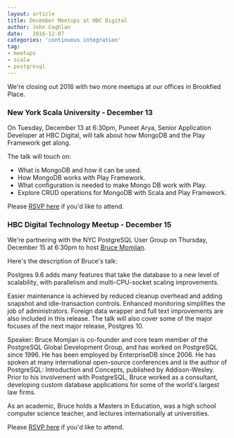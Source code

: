 ```yaml
---
layout: article
title: December Meetups at HBC Digital
author: John Coghlan
date:   2016-12-07
categories: 'continuous integration'
tag:
- meetups
- scala
- postgresql
---
```


We're closing out 2016 with two more meetups at our offices in Brookfied Place.

### New York Scala University - December 13

On Tuesday, December 13 at 6:30pm, Puneet Arya, Senior Application Developer at HBC Digital, will talk about how MongoDB and the Play Framework get along. 

The talk will touch on: 
* What is MongoDB and how it can be used. 
* How MongoDB works with Play Framework. 
* What configuration is needed to make Mongo DB work with Play. 
* Explore CRUD operations for MongoDB with Scala and Play Framework.

Please [RSVP here](https://www.meetup.com/New-York-Scala-University/events/235302171/) if you'd like to attend. 

### HBC Digital Technology Meetup - December 15

We're partnering with the NYC PostgreSQL User Group on Thursday, December 15 at 6:30pm to host [Bruce Momjian](http://momjian.us/main/resume.html#biography).

Here's the description of Bruce's talk:

Postgres 9.6 adds many features that take the database to a new level of scalability, with parallelism and multi-CPU-socket scaling improvements.

Easier maintenance is achieved by reduced cleanup overhead and adding snapshot and idle-transaction controls. Enhanced monitoring simplifies the job of administrators. Foreign data wrapper and full text improvements are also included in this release. The talk will also cover some of the major focuses of the next major release, Postgres 10.

Speaker: Bruce Momjian is co-founder and core team member of the PostgreSQL Global Development Group, and has worked on PostgreSQL since 1996. He has been employed by EnterpriseDB since 2006. He has spoken at many international open-source conferences and is the author of PostgreSQL: Introduction and Concepts, published by Addison-Wesley. Prior to his involvement with PostgreSQL, Bruce worked as a consultant, developing 
custom database applications for some of the world's largest law firms.

As an academic, Bruce holds a Masters in Education, was a high school computer science teacher, and lectures internationally at universities.

Please [RSVP here](https://www.meetup.com/HBC-Digital-Technology-Meetup/events/235675921/) if you'd like to attend. 
